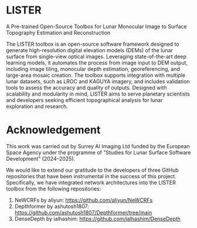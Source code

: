 # LISTER
A Pre-trained Open-Source Toolbox for Lunar Monocular Image to Surface Topography Estimation and Reconstruction

The LISTER toolbox is an open-source software framework designed to generate high-resolution digital elevation models (DEMs) of the lunar surface from single-view optical images. Leveraging state-of-the-art deep learning models, it automates the process from image input to DEM output, including image tiling, monocular depth estimation, georeferencing, and large-area mosaic creation. The toolbox supports integration with multiple lunar datasets, such as LROC and KAGUYA imagery, and includes validation tools to assess the accuracy and quality of outputs. Designed with scalability and modularity in mind, LISTER aims to serve planetary scientists and developers seeking efficient topographical analysis for lunar exploration and research.

# Acknowledgement
This work was carried out by Surrey AI Imaging Ltd funded by the European Space Agency under the programme of "Studies for Lunar Surface Software Development" (2024–2025).

We would like to extend our gratitude to the developers of three GitHub repositories that have been instrumental in the success of this project. Specifically, we have integrated network architectures into the LISTER toolbox from the following repositories:
1. NeWCRFs by aliyun: https://github.com/aliyun/NeWCRFs
2. Depthformer by ashutosh1807: https://github.com/ashutosh1807/Depthformer/tree/main
3. DenseDepth by ialhashim: https://github.com/ialhashim/DenseDepth
